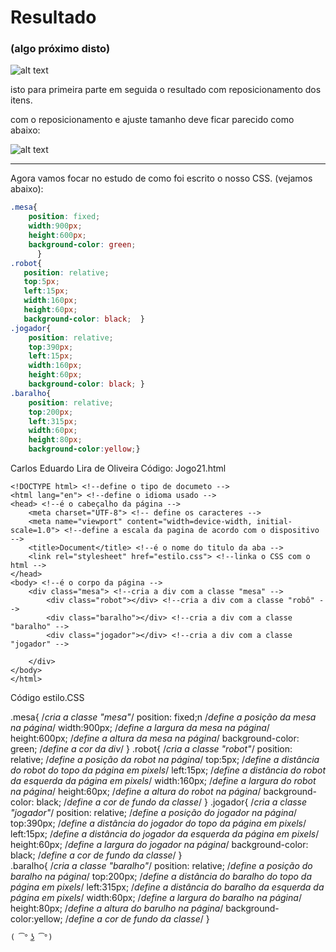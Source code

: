 # Resultado
### (algo próximo disto)

![alt text](image.png)

isto para primeira parte em seguida o resultado com reposicionamento dos itens.

com o reposicionamento e ajuste tamanho  deve ficar parecido como abaixo:

![alt text](image-1.png)

<hr>

Agora vamos focar no estudo de como foi escrito o nosso CSS. (vejamos abaixo):

``` css
.mesa{
    position: fixed;
    width:900px;
    height:600px;
    background-color: green;
      }
.robot{
   position: relative;
   top:5px;
   left:15px;
   width:160px;
   height:60px;
   background-color: black;  }      
.jogador{
    position: relative;
    top:390px;
    left:15px;
    width:160px;
    height:60px;
    background-color: black; }   
.baralho{
    position: relative;
    top:200px;
    left:315px;
    width:60px;
    height:80px;
    background-color:yellow;}   
```
Carlos Eduardo Lira de Oliveira
Código: Jogo21.html
```
<!DOCTYPE html> <!--define o tipo de documeto -->
<html lang="en"> <!--define o idioma usado -->
<head> <!--é o cabeçalho da página -->
    <meta charset="UTF-8"> <!-- define os caracteres -->
    <meta name="viewport" content="width=device-width, initial-scale=1.0"> <!--define a escala da pagina de acordo com o dispositivo -->
    <title>Document</title> <!--é o nome do titulo da aba -->
    <link rel="stylesheet" href="estilo.css"> <!--linka o CSS com o html -->
</head>
<body> <!--é o corpo da página -->
    <div class="mesa"> <!--cria a div com a classe "mesa" -->
        <div class="robot"></div> <!--cria a div com a classe "robô" -->
        <div class="baralho"></div> <!--cria a div com a classe "baralho" -->
        <div class="jogador"></div> <!--cria a div com a classe "jogador" -->
    
    </div>
</body>
</html>

```
Código estilo.CSS

.mesa{ /*cria a classe "mesa"*/
    position: fixed;n /*define a posição da mesa na página*/
    width:900px; /*define a largura da mesa na página*/
    height:600px; /*define a altura da mesa na página*/
    background-color: green; /*define a cor da div*/
      }
.robot{  /*cria a classe "robot"*/
   position: relative; /*define a posição da robot na página*/
   top:5px; /*define a distância do robot do topo da página em pixels*/
   left:15px; /*define a distância do robot da esquerda da página em pixels*/
   width:160px; /*define a largura do robot na página*/
   height:60px; /*define a altura do robot na página*/
   background-color: black; /*define a cor de fundo da classe*/
     } 
.jogador{ /*cria a classe "jogador"*/
    position: relative; /*define a posição do jogador na página*/
    top:390px; /*define a distância do jogador do topo da página em pixels*/
    left:15px; /*define a distância do jogador da esquerda da página em pixels*/
    height:60px; /*define a largura do jogador na página*/
    background-color: black; /*define a cor de fundo da classe*/
    }   
.baralho{ /*cria a classe "baralho"*/
    position: relative; /*define a posição do baralho na página*/
    top:200px; /*define a distância do baralho do topo da página em pixels*/
    left:315px; /*define a distância do baralho da esquerda da página em pixels*/
    width:60px; /*define a largura do baralho na página*/
    height:80px; /*define a altura do barulho na página*/
    background-color:yellow; /*define a cor de fundo da classe*/
    }   
    
    ( ͡° ͜ʖ ͡°) 


